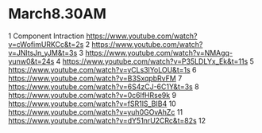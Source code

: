 # March8.30AM

1 Component Intraction https://www.youtube.com/watch?v=cWofimURKCc&t=2s 2 https://www.youtube.com/watch?v=JNltsJn_yJM&t=3s 3 https://www.youtube.com/watch?v=NMAgq-yunw0&t=24s 4 https://www.youtube.com/watch?v=P35LDLYx_Ek&t=11s 5 https://www.youtube.com/watch?v=yCLs3lYoLOU&t=1s 6 https://www.youtube.com/watch?v=B3SxqpbRvFM 7 https://www.youtube.com/watch?v=6S4zCJ-6C1Y&t=3s 8 https://www.youtube.com/watch?v=0c6lfHRse9k 9 https://www.youtube.com/watch?v=fSR1lS_BIB4 10 https://www.youtube.com/watch?v=yuh0GOvAhZc 11 https://www.youtube.com/watch?v=dY51nrU2CRc&t=82s 12
